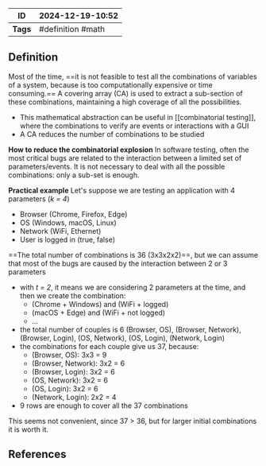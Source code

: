 | ID       | 2024-12-19-10:52  |
| -------- | ----------------- |
| **Tags** | #definition #math |
## Definition

Most of the time, ==it is not feasible to test all the combinations of variables of a system, because is too computationally expensive or time consuming.== A covering array (CA) is used to extract a sub-section of these combinations, maintaining a high coverage of all the possibilities. 
- This mathematical abstraction can be useful in [[combinatorial testing]], where the combinations to verify are events or interactions with a GUI 
- A CA reduces the number of combinations to be studied

**How to reduce the combinatorial explosion**
In software testing, often the most critical bugs are related to the interaction between a limited set of parameters/events. It is not necessary to deal with all the possible combinations: only a sub-set is enough.

**Practical example**
Let's suppose we are testing an application with 4 parameters (*k = 4*)
- Browser (Chrome, Firefox, Edge)
- OS (Windows, macOS, Linux)
- Network (WiFi, Ethernet)
- User is logged in (true, false)

==The total number of combinations is 36 (3x3x2x2)==, but we can assume that most of the bugs are caused by the interaction between 2 or 3 parameters
- with *t = 2*,  it means we are considering 2 parameters at the time, and then we create the combination:
	- (Chrome + Windows) and (WiFi + logged)
	- (macOS + Edge) and (WiFi + not logged)
	- ...
- the total number of couples is 6 (Browser, OS), (Browser, Network), (Browser, Login), (OS, Network), (OS, Login), (Network, Login)
- the combinations for each couple give us 37, because:
	- (Browser, OS): 3x3 = 9
	- (Browser, Network): 3x2 = 6
	- (Browser, Login): 3x2 = 6
	- (OS, Network): 3x2 = 6
	- (OS, Login): 3x2 = 6
	- (Network, Login): 2x2 = 4
- 9 rows are enough to cover all the 37 combinations

This seems not convenient, since 37 > 36, but for larger initial combinations it is worth it.

## References
